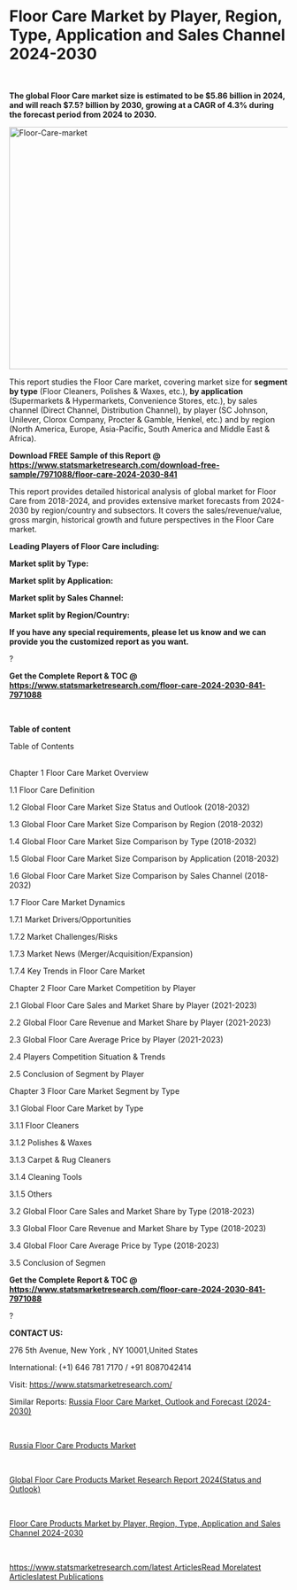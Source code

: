 <h1>Floor Care Market by Player, Region, Type, Application and Sales Channel 2024-2030</h1><br/><p><strong>The global Floor Care market size is estimated to be $5.86 billion in 2024, and will reach $7.5? billion by 2030, growing at a <strong>CAGR</strong> of 4.3% during the forecast period from 2024 to 2030.</strong></p>
 
 
 
 <p><img alt="Floor-Care-market" src="https://www.grandresearchstore.com/assets/report-images/Floor_Care_market.png" style="width: 730px; height: 438px;" /></p>
 
 
 
 <p>This report studies the Floor Care market, covering market size for <strong>segment by type</strong> (Floor Cleaners, Polishes & Waxes, etc.), <strong>by application</strong> (Supermarkets & Hypermarkets, Convenience Stores, etc.), by sales channel (Direct Channel, Distribution Channel), by player (SC Johnson, Unilever, Clorox Company, Procter & Gamble, Henkel, etc.) and by region (North America, Europe, Asia-Pacific, South America and Middle East & Africa).</p>
 
 
 
 <p><strong>Download FREE Sample of this Report @ <a href="https://www.statsmarketresearch.com/download-free-sample/7971088/floor-care-2024-2030-841">https://www.statsmarketresearch.com/download-free-sample/7971088/floor-care-2024-2030-841</a></strong></p>
 
 
 
 <p>This report provides detailed historical analysis of global market for Floor Care from 2018-2024, and provides extensive market forecasts from 2024-2030 by region/country and subsectors. It covers the sales/revenue/value, gross margin, historical growth and future perspectives in the Floor Care market.</p>
 
 
 
 <p><strong>Leading Players of Floor Care including:</strong></p>
 
 
 
 <p><strong>Market split by Type:</strong></p>
 
 
 
 <p><strong>Market split <strong>by Application</strong>:</strong></p>
 
 
 
 <p><strong>Market split by Sales Channel:</strong></p>
 
 
 
 <p><strong>Market split by Region/Country:</strong></p>
 
 
 
 <p><strong>If you have any special requirements, please let us know and we can provide you the customized report as you want.</strong></p>
 
 
 
 <p>? </p>
 
 
 
 <div><b>Get the Complete Report & TOC @ <a href="https://www.statsmarketresearch.com/floor-care-2024-2030-841-7971088">https://www.statsmarketresearch.com/floor-care-2024-2030-841-7971088</a></b></div>
 
 
 
 <p><br />
 
 <b>Table of content</b></p>
 
 
 
 <p>Table of Contents<br />
 
 <br />
 
 Chapter 1 Floor Care Market Overview<br />
 
 1.1 Floor Care Definition<br />
 
 1.2 Global Floor Care Market Size Status and Outlook (2018-2032)<br />
 
 1.3 Global Floor Care Market Size Comparison by Region (2018-2032)<br />
 
 1.4 Global Floor Care Market Size Comparison by Type (2018-2032)<br />
 
 1.5 Global Floor Care Market Size Comparison by Application (2018-2032)<br />
 
 1.6 Global Floor Care Market Size Comparison by Sales Channel (2018-2032)<br />
 
 1.7 Floor Care Market Dynamics<br />
 
 1.7.1 Market Drivers/Opportunities<br />
 
 1.7.2 Market Challenges/Risks<br />
 
 1.7.3 Market News (Merger/Acquisition/Expansion)<br />
 
 1.7.4 Key Trends in Floor Care Market<br />
 
 Chapter 2 Floor Care Market Competition by Player<br />
 
 2.1 Global Floor Care Sales and Market Share by Player (2021-2023)<br />
 
 2.2 Global Floor Care Revenue and Market Share by Player (2021-2023)<br />
 
 2.3 Global Floor Care Average Price by Player (2021-2023)<br />
 
 2.4 Players Competition Situation & Trends<br />
 
 2.5 Conclusion of Segment by Player<br />
 
 Chapter 3 Floor Care Market Segment by Type<br />
 
 3.1 Global Floor Care Market by Type<br />
 
 3.1.1 Floor Cleaners<br />
 
 3.1.2 Polishes & Waxes<br />
 
 3.1.3 Carpet & Rug Cleaners<br />
 
 3.1.4 Cleaning Tools<br />
 
 3.1.5 Others<br />
 
 3.2 Global Floor Care Sales and Market Share by Type (2018-2023)<br />
 
 3.3 Global Floor Care Revenue and Market Share by Type (2018-2023)<br />
 
 3.4 Global Floor Care Average Price by Type (2018-2023)<br />
 
 3.5 Conclusion of Segmen</p>
 
 
 
 <div><b>Get the Complete Report & TOC @ <a href="https://www.statsmarketresearch.com/floor-care-2024-2030-841-7971088">https://www.statsmarketresearch.com/floor-care-2024-2030-841-7971088</a></b></div>
 
 
 
 <p>? </p>
 
 
 
 <p><b>CONTACT US:</b><br />
 
 276 5th Avenue, New York , NY 10001,United States<br />
 
 International: (+1) 646 781 7170 / +91 8087042414<br />
 
 Visit: <a href="https://www.statsmarketresearch.com/">https://www.statsmarketresearch.com/</a><br />
 
 Similar Reports: <a href="https://www.statsmarketresearch.com/floor-care-2024-2030-841-7971088">Russia Floor Care Market, Outlook and Forecast (2024-2030)</a><br />
 
 <br />
 
 <a href="https://www.statsmarketresearch.com/floor-care-2024-2030-841-7971088">Russia Floor Care Products Market</a><br />
 
 <br />
 
 <a href="https://www.statsmarketresearch.com/floor-care-2024-2030-841-7971088">Global Floor Care Products Market Research Report 2024(Status and Outlook)</a><br />
 
 <br />
 
 <a href="https://www.statsmarketresearch.com/floor-care-2024-2030-841-7971088">Floor Care Products Market by Player, Region, Type, Application and Sales Channel 2024-2030</a><br />
 
 <br />
 
 <a href="https://gyeongbokgung.com">https://www.statsmarketresearch.com/</a><a href="https://hallyeomaritime.com">latest Articles</a><a href="https://jingwansa.com">Read More</a><a href="https://nguoiviet.jp/">latest Articles</a><a href="https://www.intelmarketresearch.com/">latest Publications</a></p>